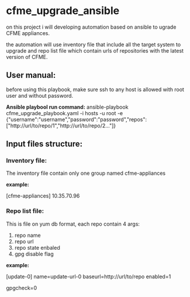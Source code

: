 # cfme_upgrade_ansible

on this project i will developing automation based on ansible to ugrade CFME appliances.

the automation will use inventory file that include all the target system to upgrade and
repo list file which contain urls of repositories with the latest version of CFME.

## User manual:

before using this playbook, make sure ssh to any host is allowed with root user and without password.

**Ansible playbool run command:**
ansible-playbook cfme_upgrade_playbook.yaml -i hosts -u root -e
{"username":"username","password":"password","repos":["http://url/to/repo/1","http://url/to/repo/2..."]}

## Input files structure:
### Inventory file:
The inventory file contain only one group named cfme-appliances

**example:**

[cfme-appliances]
10.35.70.96

### Repo list file:
This is file on yum db format, each repo contain 4 args:
1) repo name
2) repo url
3) repo state enbaled
4) gpg disable flag

**example:**

[update-0]
name=update-url-0
baseurl=http://url/to/repo
enabled=1

gpgcheck=0
